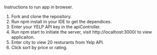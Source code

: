 Instructions to run app in browser. 

1. Fork and clone the repository. 
2. Run npm install in your IDE to get the dependices. 
3. Enter your YELP API key in the apiController. 
4. Run npm start to initiate the server, visit http://localhost:3000/ to view applicaiton. 
5. Enter city to view 20 resturants from Yelp API. 
6. Click sort by price or rating. 
